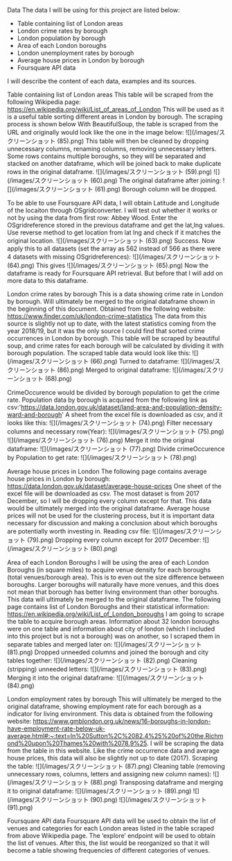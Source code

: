 Data
The data I will be using for this project are listed below:
-	Table containing list of London areas
-	London crime rates by borough
- London population by borough
- Area of each London boroughs
-	London unemployment rates by borough
-	Average house prices in London by borough
- Foursquare API data

I will describe the content of each data, examples and its sources.

Table containing list of London areas
This table will be scraped from the following Wikipedia page: https://en.wikipedia.org/wiki/List_of_areas_of_London
This will be used as it is a useful table sorting different areas in London by borough. The scraping process is shown below
With BeautifulSoup, the table is scraped from the URL and originally would look like the one in the image below:
![](/images/スクリーンショット (85).png)
This table will then be cleaned by dropping unnecessary columns, renaming columns, removing unnecessary letters.
Some rows contains multiple boroughs, so they will be separated and stacked on another dataframe, which will be joined back to make duplicate rows in the original dataframe.
![](/images/スクリーンショット (59).png)
![](/images/スクリーンショット (60).png)
The original dataframe after joining:
![](/images/スクリーンショット (61).png)
Borough column will be dropped.

To be able to use Foursquare API data, I will obtain Latitude and Longitude of the locaiton through OSgridconverter.
I will test out whether it works or not by using the data from first row: Abbey Wood.
Enter the OSgridreference stored in the previous dataframe and get the lat,lng values.
Use reverse method to get location from lat lng and check if it matches the original location.
![](/images/スクリーンショット (63).png)
Success.
Now apply this to all datasets (set the array as 562 instead of 566 as there were 4 datasets with missing OSgridreferences):
![](/images/スクリーンショット (64).png)
This gives
![](/images/スクリーンショット (65).png)
Now the dataframe is ready for Foursquare API retrieval.
But before that I will add on more data to this dataframe.

London crime rates by borough
This is a data showing crime rate in London by borough. Will ultimately be merged to the original dataframe shown in the beginning of this document. Obtained from the following website: https://www.finder.com/uk/london-crime-statistics
The data from this source is slightly not up to date, with the latest statistics coming from the year 2018/19, 
but it was the only source I could find that sorted crime occurrences in London by borough. This table will be scraped by beautiful soup, and crime rates
for each borough will be calculated by dividing it with borough population.
The scraped table data would look like this:
![](/images/スクリーンショット (66).png)
Turned to dataframe:
![](/images/スクリーンショット (86).png)
Merged to original dataframe:
![](/images/スクリーンショット (68).png)

CrimeOccurence would be divided by borough population to get the crime rate. Population data by borough is acquired from the following link as      csv:'https://data.london.gov.uk/dataset/land-area-and-population-density-ward-and-borough'
A sheet from the excel file is downloaded as csv, and it looks like this:
![](/images/スクリーンショット (74).png)
Filter  necessary columns and necessary row(Year): 
![](/images/スクリーンショット (75).png)
![](/images/スクリーンショット (76).png)
Merge it into the original dataframe:
![](/images/スクリーンショット (77).png)
Divide crimeOccurence by Population to get rate:
![](/images/スクリーンショット (78).png)

Average house prices in London
The following page contains average house prices in London by borough: https://data.london.gov.uk/dataset/average-house-prices
One sheet of the excel file will be downloaded as csv. The most dataset is from 2017 December, so I will be dropping every column except for that. This data would be ultimately merged into the original dataframe.
Average house prices will not be used for the clustering process, but it is important data necessary for 
discussion and making a conclusion about which boroughs are potentially worth investing in. 
Reading csv file:
![](/images/スクリーンショット (79).png)
Dropping every column except for 2017 December:
![](/images/スクリーンショット (80).png)

Area of each London Boroughs
I will be using the area of each London Boroughs (in square miles) to acquire venue density for each boroughs (total venues/borough area). This is to even out the size difference between boroughs. Larger boroughs will naturally have more venues, and this does not mean that borough has better living environment than other boroughs. This data will ultimately be merged to the original dataframe.
The following page contains list of London Boroughs and their statistical information: https://en.wikipedia.org/wiki/List_of_London_boroughs
I am going to scrape the table to acquire borough areas. Information about 32 london boroughs were on one table and information about city of london (which I included into this project but is not a borough) was on another, so I scraped them in separate tables and merged later on:
![](/images/スクリーンショット (81).png)
Dropped unneeded columns and joined the borough and city tables together:
![](/images/スクリーンショット (82).png)
Cleaning (stripping) unneeded letters:
![](/images/スクリーンショット (83).png)
Merging it into the original dataframe:
![](/images/スクリーンショット (84).png)

London employment rates by borough
This will ultimately be merged to the original dataframe, showing employment rate for each borough as a indicator for living environment.
This data is obtained from the following website: https://www.gmblondon.org.uk/news/16-boroughs-in-london-have-employment-rate-below-uk-average.html#:~:text=In%20Sutton%2C%2082.4%25%20of%20the,Richmond%20upon%20Thames%20with%2078.9%25.
I will be scraping the data from the table in this website.
Like the crime occurrence data and average house prices, this data will also be slightly not up to date (2017).
Scraping the table:
![](/images/スクリーンショット (87).png)
Cleaning table (removing unnecessary rows, columns, letters and assigning new column names):
![](/images/スクリーンショット (88).png)
Transposing dataframe and merging it to original dataframe:
![](/images/スクリーンショット (89).png)
![](/images/スクリーンショット (90).png)
![](/images/スクリーンショット (91).png)

Foursquare API data
Foursquare API data will be used to obtain the list of venues and categories for each London areas listed in the table scraped from above Wikipedia page. 
The ‘explore’ endpoint will be used to obtain the list of venues. After this, the list would be reorganized so that it will become a table showing
frequencies of different categories of venues. 




